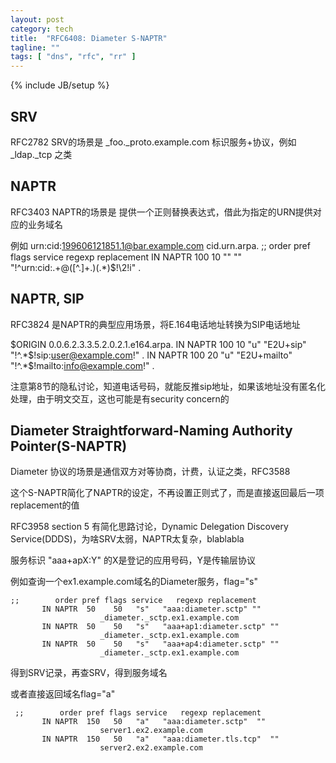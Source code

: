 ```yaml
---
layout: post
category: tech
title:  "RFC6408: Diameter S-NAPTR"
tagline: ""
tags: [ "dns", "rfc", "rr" ] 
---
```

{% include JB/setup %}

## SRV

RFC2782 SRV的场景是 _foo._proto.example.com 标识服务+协议，例如 _ldap._tcp 之类

## NAPTR

RFC3403 NAPTR的场景是 提供一个正则替换表达式，借此为指定的URN提供对应的业务域名

  例如 urn:cid:199606121851.1@bar.example.com
  cid.urn.arpa.
  ;;       order pref flags service        regexp           replacement
  IN NAPTR 100   10   ""    ""  "!^urn:cid:.+@([^\.]+\.)(.*)$!\2!i"    .

## NAPTR, SIP

RFC3824 是NAPTR的典型应用场景，将E.164电话地址转换为SIP电话地址

  $ORIGIN 0.0.6.2.3.3.5.2.0.2.1.e164.arpa.
    IN NAPTR 100 10 "u" "E2U+sip"    "!^.*$!sip:user@example.com!"     .
    IN NAPTR 100 20 "u" "E2U+mailto" "!^.*$!mailto:info@example.com!"  .

注意第8节的隐私讨论，知道电话号码，就能反推sip地址，如果该地址没有匿名化处理，由于明文交互，这也可能是有security concern的

## Diameter Straightforward-Naming Authority Pointer(S-NAPTR)

Diameter 协议的场景是通信双方对等协商，计费，认证之类，RFC3588

这个S-NAPTR简化了NAPTR的设定，不再设置正则式了，而是直接返回最后一项replacement的值

RFC3958 section 5 有简化思路讨论，Dynamic Delegation Discovery Service(DDDS)，为啥SRV太弱，NAPTR太复杂，blablabla

服务标识 "aaa+apX:Y" 的X是登记的应用号码，Y是传输层协议

例如查询一个ex1.example.com域名的Diameter服务，flag="s"

    ;;        order pref flags service   regexp replacement
           IN NAPTR  50    50   "s"   "aaa:diameter.sctp" ""
                        _diameter._sctp.ex1.example.com
           IN NAPTR  50    50   "s"   "aaa+ap1:diameter.sctp" ""
                        _diameter._sctp.ex1.example.com
           IN NAPTR  50    50   "s"   "aaa+ap4:diameter.sctp" ""
                        _diameter._sctp.ex1.example.com

得到SRV记录，再查SRV，得到服务域名

或者直接返回域名flag="a"

     ;;        order pref flags service   regexp replacement
           IN NAPTR  150   50   "a"   "aaa:diameter.sctp"  ""
                        server1.ex2.example.com
           IN NAPTR  150   50   "a"   "aaa:diameter.tls.tcp"  ""
                        server2.ex2.example.com
